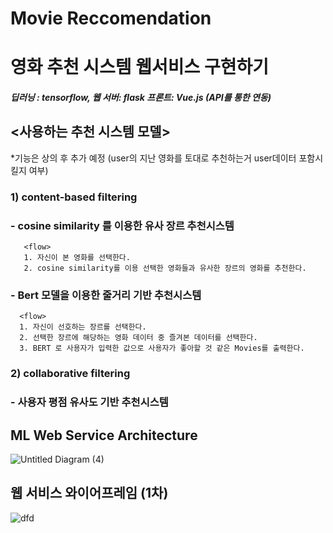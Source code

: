 # Movie Reccomendation 

# 영화 추천 시스템 웹서비스 구현하기 
##### 딥러닝 : tensorflow, 웹 서버: flask 프론트: Vue.js (API를 통한 연동)  

## <사용하는 추천 시스템 모델>
*기능은 상의 후 추가 예정 (user의 지난 영화를 토대로 추천하는거 user데이터 포함시킬지 여부) 


### **1) content-based filtering**

### - cosine similarity 를 이용한 유사 장르 추천시스템
       <flow>
       1. 자신이 본 영화를 선택한다. 
       2. cosine similarity를 이용 선택한 영화들과 유사한 장르의 영화를 추천한다.  
       
       
### - Bert 모델을 이용한 줄거리 기반 추천시스템 
      <flow>
      1. 자신이 선호하는 장르를 선택한다. 
      2. 선택한 장르에 해당하는 영화 데이터 중 즐겨본 데이터를 선택한다. 
      3. BERT 로 사용자가 입력한 값으로 사용자가 좋아할 것 같은 Movies를 출력한다. 
       
### **2) collaborative filtering**

### - 사용자 평점 유사도 기반 추천시스템 



## ML Web Service Architecture 


   ![Untitled Diagram (4)](https://user-images.githubusercontent.com/66239292/101338097-dcd83d00-38bf-11eb-8dbd-8dcc0577094d.png)



## 웹 서비스 와이어프레임 (1차) 

![dfd](https://user-images.githubusercontent.com/66239292/100518976-5a24f300-31d8-11eb-9e35-bd48b6c38181.PNG)



